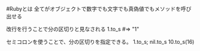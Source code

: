 #Rubyとは
全てがオブジェクトで数字でも文字でも真偽値でもメソッドを呼び出せる

改行を行うことで分の区切りと見なされる
1.to_s #=> "1"

セミコロンを使うことで、分の区切りを指定できる。
1.to_s; nil.to_s 10.to_s(16)
